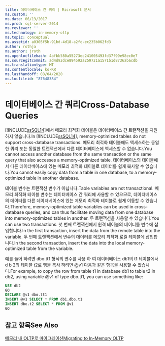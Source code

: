 ```yaml
---
title: 데이터베이스 간 쿼리 | Microsoft 문서
ms.custom: ''
ms.date: 06/13/2017
ms.prod: sql-server-2014
ms.reviewer: ''
ms.technology: in-memory-oltp
ms.topic: conceptual
ms.assetid: a0305f5b-91bd-4d18-a2fc-ec235b062fd3
author: rothja
ms.author: jroth
ms.openlocfilehash: 4afbb580a55273ec241005493fd37f99e98ec0e7
ms.sourcegitcommit: ad4d92dce894592a259721a1571b1d8736abacdb
ms.translationtype: MT
ms.contentlocale: ko-KR
ms.lasthandoff: 08/04/2020
ms.locfileid: "87648384"
---
```

# <a name="cross-database-queries"></a><span data-ttu-id="d52d1-102">데이터베이스 간 쿼리</span><span class="sxs-lookup"><span data-stu-id="d52d1-102">Cross-Database Queries</span></span>
  <span data-ttu-id="d52d1-103">[!INCLUDE[ssSQL14](../../includes/sssql14-md.md)]에서 메모리 최적화 테이블은 데이터베이스 간 트랜잭션을 지원하지 않습니다.</span><span class="sxs-lookup"><span data-stu-id="d52d1-103">In [!INCLUDE[ssSQL14](../../includes/sssql14-md.md)], memory-optimized tables do not support cross-database transactions.</span></span> <span data-ttu-id="d52d1-104">메모리 최적화 테이블에도 액세스하는 동일한 쿼리 또는 동일한 트랜잭션에서 다른 데이터베이스에 액세스할 수 없습니다.</span><span class="sxs-lookup"><span data-stu-id="d52d1-104">You cannot access another database from the same transaction or the same query that also accesses a memory-optimized table.</span></span> <span data-ttu-id="d52d1-105">데이터베이스의 테이블에서 다른 데이터베이스에 있는 메모리 최적화 테이블로 데이터를 쉽게 복사할 수 없습니다.</span><span class="sxs-lookup"><span data-stu-id="d52d1-105">You cannot easily copy data from a table in one database, to a memory-optimized table in another database.</span></span>  
  
 <span data-ttu-id="d52d1-106">테이블 변수는 트랜잭션 변수가 아닙니다.</span><span class="sxs-lookup"><span data-stu-id="d52d1-106">Table variables are not transactional.</span></span> <span data-ttu-id="d52d1-107">메모리 최적화 테이블 변수는 데이터베이스 간 쿼리에 사용할 수 있으므로, 데이터베이스의 데이터를 다른 데이터베이스에 있는 메모리 최적화 테이블로 쉽게 이동할 수 있습니다.</span><span class="sxs-lookup"><span data-stu-id="d52d1-107">Therefore, memory-optimized table variables can be used in cross-database queries, and can thus facilitate moving data from one database into memory-optimized tables in another.</span></span> <span data-ttu-id="d52d1-108">두 트랜잭션을 사용할 수 있습니다.</span><span class="sxs-lookup"><span data-stu-id="d52d1-108">You can use two transactions.</span></span> <span data-ttu-id="d52d1-109">첫 번째 트랜잭션에서 원격 테이블의 데이터를 변수에 삽입합니다.</span><span class="sxs-lookup"><span data-stu-id="d52d1-109">In the first transaction, insert the data from the remote table into the variable.</span></span> <span data-ttu-id="d52d1-110">두 번째 트랜잭션에서 변수의 데이터를 메모리 최적화 로컬 테이블에 삽입합니다.</span><span class="sxs-lookup"><span data-stu-id="d52d1-110">In the second transaction, insert the data into the local memory-optimized table from the variable.</span></span>  
  
 <span data-ttu-id="d52d1-111">예를 들어 하려면 dbo.tt1 형식의 변수를 사용 하 여 데이터베이스 db1의 t1 테이블에서 d b 2의 테이블 t2로 행을 복사 하려면 @v1 다음과 같은 항목을 사용할 수 있습니다.</span><span class="sxs-lookup"><span data-stu-id="d52d1-111">For example, to copy the row from table t1 in database db1 to table t2 in db2, using variable @v1 of type dbo.tt1, you can use something like:</span></span>  
  
```sql  
USE db2   
GO   
DECLARE @v1 dbo.tt1   
INSERT @v1 SELECT * FROM db1.dbo.t1   
INSERT dbo.t2 SELECT * FROM @v1   
GO  
```  
  
## <a name="see-also"></a><span data-ttu-id="d52d1-112">참고 항목</span><span class="sxs-lookup"><span data-stu-id="d52d1-112">See Also</span></span>  
 [<span data-ttu-id="d52d1-113">메모리 내 OLTP로 마이그레이션</span><span class="sxs-lookup"><span data-stu-id="d52d1-113">Migrating to In-Memory OLTP</span></span>](migrating-to-in-memory-oltp.md)  
  
  
